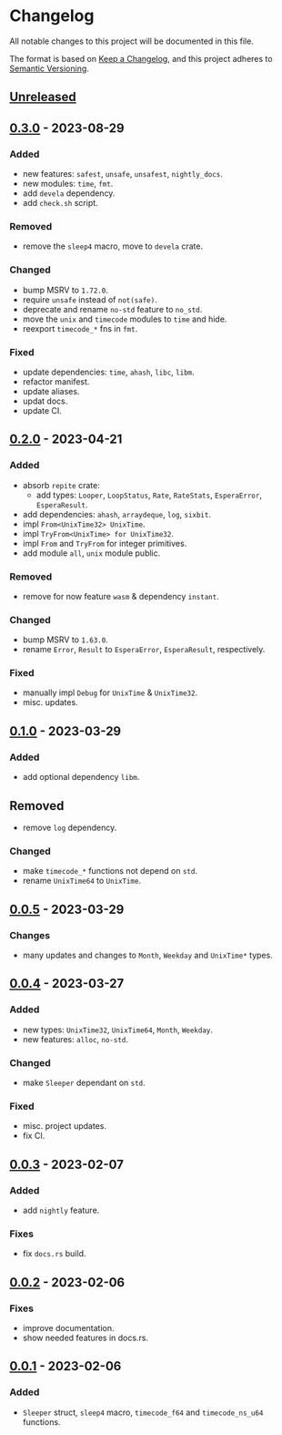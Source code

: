 # Changelog

All notable changes to this project will be documented in this file.

The format is based on [Keep a Changelog], and this project adheres to
[Semantic Versioning].

## [Unreleased]

## [0.3.0] - 2023-08-29

### Added
- new features: `safest`, `unsafe`, `unsafest`, `nightly_docs`.
- new modules: `time`, `fmt`.
- add `devela` dependency.
- add `check.sh` script.

### Removed
- remove the `sleep4` macro, move to `devela` crate.

### Changed
- bump MSRV to `1.72.0`.
- require `unsafe` instead of `not(safe)`.
- deprecate and rename `no-std` feature to `no_std`.
- move the `unix` and `timecode` modules to `time` and hide.
- reexport `timecode_*` fns in `fmt`.

### Fixed
- update dependencies: `time`, `ahash`, `libc`, `libm`.
- refactor manifest.
- update aliases.
- updat docs.
- update CI.

## [0.2.0] - 2023-04-21

### Added
- absorb `repite` crate:
  - add types: `Looper`, `LoopStatus`, `Rate`, `RateStats`, `EsperaError`, `EsperaResult`.
- add dependencies: `ahash`, `arraydeque`, `log`, `sixbit`.
- impl `From<UnixTime32> UnixTime`.
- impl `TryFrom<UnixTime> for UnixTime32`.
- impl `From` and `TryFrom` for integer primitives.
- add module `all`, `unix` module public.

### Removed
- remove for now feature `wasm` & dependency `instant`.

### Changed
- bump MSRV to `1.63.0`.
- rename `Error`, `Result` to `EsperaError`, `EsperaResult`, respectively.

### Fixed
- manually impl `Debug` for `UnixTime` & `UnixTime32`.
- misc. updates.

## [0.1.0] - 2023-03-29

### Added
- add optional dependency `libm`.

## Removed
- remove `log` dependency.

### Changed
- make `timecode_*` functions not depend on `std`.
- rename `UnixTime64` to `UnixTime`.

## [0.0.5] - 2023-03-29

### Changes
- many updates and changes to `Month`, `Weekday` and `UnixTime*` types.

## [0.0.4] - 2023-03-27

### Added
- new types: `UnixTime32`, `UnixTime64`, `Month`, `Weekday`.
- new features: `alloc`, `no-std`.

### Changed
- make `Sleeper` dependant on `std`.

### Fixed
- misc. project updates.
- fix CI.

## [0.0.3] - 2023-02-07

### Added
- add `nightly` feature.

### Fixes
- fix `docs.rs` build.

## [0.0.2] - 2023-02-06

### Fixes
- improve documentation.
- show needed features in docs.rs.

## [0.0.1] - 2023-02-06

### Added
- `Sleeper` struct, `sleep4` macro, `timecode_f64` and `timecode_ns_u64` functions.


[unreleased]: https://github.com/andamira/espera/compare/v0.3.0...HEAD
[0.3.0]: https://github.com/andamira/espera/releases/tag/v0.3.0
[0.2.0]: https://github.com/andamira/espera/releases/tag/v0.2.0
[0.2.0]: https://github.com/andamira/espera/releases/tag/v0.2.0
[0.1.0]: https://github.com/andamira/espera/releases/tag/v0.1.0
[0.0.5]: https://github.com/andamira/espera/releases/tag/v0.0.5
[0.0.4]: https://github.com/andamira/espera/releases/tag/v0.0.4
[0.0.3]: https://github.com/andamira/espera/releases/tag/v0.0.3
[0.0.2]: https://github.com/andamira/espera/releases/tag/v0.0.2
[0.0.1]: https://github.com/andamira/espera/releases/tag/v0.0.1

[Keep a Changelog]: https://keepachangelog.com/en/1.0.0/
[Semantic Versioning]: https://semver.org/spec/v2.0.0.html
